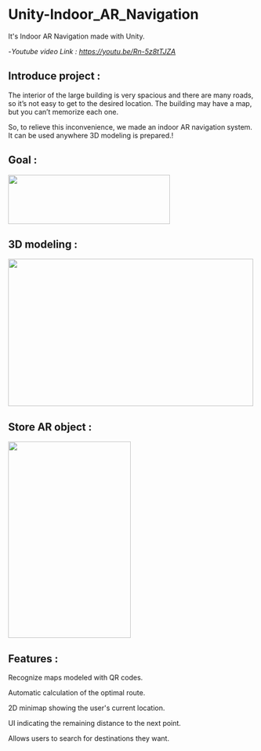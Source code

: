 # Unity-Indoor_AR_Navigation
It's Indoor AR Navigation made with Unity.

-*Youtube video Link : https://youtu.be/Rn-5z8tTJZA*

## **Introduce project :**

The interior of the large building is very spacious and there are many roads, so it’s not easy to get to the desired location. The building may have a map, but you can’t memorize each one.

So, to relieve this inconvenience, we made an indoor AR navigation system. It can be used anywhere 3D modeling is prepared.!


## **Goal :**

<img src="https://user-images.githubusercontent.com/76057758/145932425-87711031-24b3-4ae5-b8e5-f97b141acecc.png" width="330" height="100" />

## **3D modeling :**

<img src="https://user-images.githubusercontent.com/76057758/145944357-52d0c379-296c-426c-837c-f75ea2219f84.png" width="500" height="300" />

## **Store AR object :**

<img src="https://user-images.githubusercontent.com/76057758/145944550-049b7eca-f8b5-4176-b7b0-49bfe86159ba.png" width="250" height="400" />


## **Features :**

Recognize maps modeled with QR codes.

Automatic calculation of the optimal route.

2D minimap showing the user's current location.

UI indicating the remaining distance to the next point.

Allows users to search for destinations they want.
